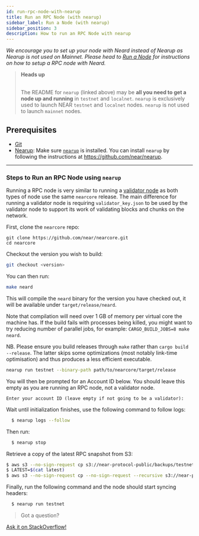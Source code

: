 ```yaml
---
id: run-rpc-node-with-nearup
title: Run an RPC Node (with nearup)
sidebar_label: Run a Node (with nearup)
sidebar_position: 3
description: How to run an RPC Node with nearup
---
```


*We encourage you to set up your node with Neard instead of Nearup as Nearup is not used on Mainnet. Please head to [Run a Node](/rpc/run-rpc-node-without-nearup) for instructions on how to setup a RPC node with Neard.*

<blockquote class="info">
<strong>Heads up</strong><br /><br />

The README for `nearup` (linked above) may be **all you need to get a node up and running** in `testnet` and `localnet`. `nearup` is exclusively used to launch NEAR `testnet` and `localnet` nodes. `nearup` is not used to launch `mainnet` nodes.

</blockquote>


## Prerequisites

- [Git](https://git-scm.com/)
- [Nearup](https://github.com/near/nearup): Make sure [`nearup`](https://github.com/near/nearup) is installed. You can install `nearup` by following the instructions at https://github.com/near/nearup.

---

### Steps to Run an RPC Node using `nearup`

Running a RPC node is very similar to running a [validator node](/validator/running-a-node) as both types of node use the same `nearcore` release. The main difference for running a validator node is requiring `validator_key.json` to be used by the validator node to support its work of validating blocks and chunks on the network.


First, clone the `nearcore` repo:

```text
git clone https://github.com/near/nearcore.git
cd nearcore
```
Checkout the version you wish to build:

```bash
git checkout <version>
```

You can then run:

```bash
make neard
```

This will compile the `neard` binary for the version you have checked out, it will be available under `target/release/neard`.

Note that compilation will need over 1 GB of memory per virtual core
the machine has. If the build fails with processes being killed, you
might want to try reducing number of parallel jobs, for example:
`CARGO_BUILD_JOBS=8 make neard`.

NB. Please ensure you build releases through `make` rather than `cargo
build --release`.  The latter skips some optimizations (most notably
link-time optimisation) and thus produces a less efficient executable.


```bash
nearup run testnet --binary-path path/to/nearcore/target/release
```

You will then be prompted for an Account ID below. You should leave this empty as you are running an RPC node, not a validator node.

```text
Enter your account ID (leave empty if not going to be a validator):
```

Wait until initialization finishes, use the following command to follow logs:
```bash
  $ nearup logs --follow
```
Then run:
```bash
  $ nearup stop
```

Retrieve a copy of the latest RPC snapshot from S3:
```bash
$ aws s3 --no-sign-request cp s3://near-protocol-public/backups/testnet/rpc/latest .
$ LATEST=$(cat latest)
$ aws s3 --no-sign-request cp --no-sign-request --recursive s3://near-protocol-public/backups/testnet/rpc/$LATEST ~/.near/data
```


Finally, run the following command and the node should start syncing headers:
```bash
  $ nearup run testnet
```

>Got a question?
<a href="https://stackoverflow.com/questions/tagged/nearprotocol">
  <h8>Ask it on StackOverflow!</h8></a>
